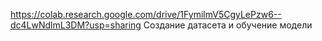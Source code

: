 https://colab.research.google.com/drive/1FymilmV5CgyLePzw6--dc4LwNdlmL3DM?usp=sharing
Создание датасета и обучение модели
